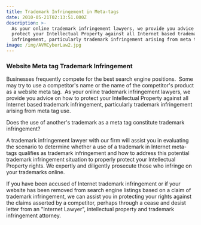 ```yaml
---
title: Trademark Infringement in Meta-tags
date: 2010-05-21T02:13:51.000Z
description: >-
  As your online trademark infringement lawyers, we provide you advice on how to
  protect your Intellectual Property against all Internet based trademark
  infringement, particularly trademark infringement arising from meta tag use.
image: /img/AVMCyberLaw2.jpg
---
```

### Website Meta tag Trademark Infringement

Businesses frequently compete for the best search engine positions.  Some may try to use a competitor's name or the name of the competitor's product as a website meta tag.  As your online trademark infringement lawyers, we provide you advice on how to protect your Intellectual Property against all Internet based trademark infringement, particularly trademark infringement arising from meta tag use.

Does the use of another's trademark as a meta tag constitute trademark infringement?

A trademark infringement lawyer with our firm will assist you in evaluating the scenario to determine whether a use of a trademark in Internet meta-tags qualifies as trademark infringement and how to address this potential trademark infringement situation to properly protect your Intellectual Property rights. We expertly and diligently prosecute those who infringe on your trademarks online.

If you have been accused of Internet trademark infringement or if your website has been removed from search engine listings based on a claim of trademark infringement, we can assist you in protecting your rights against the claims asserted by a competitor, perhaps through a cease and desist letter from an "Internet Lawyer",  intellectual property and trademark infringement attorney.
